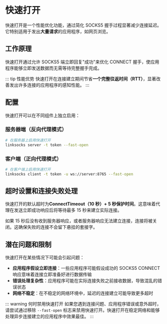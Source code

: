 # 快速打开

快速打开是一个性能优化功能，通过简化 SOCKS5 握手过程显著减少连接延迟。它特别适用于发出**大量请求**的应用程序，如网页浏览。

## 工作原理

快速打开通过允许 SOCKS5 端立即回复"成功"来优化 CONNECT 握手，使应用程序能够立即发送数据而无需等待完整握手完成。

::: tip 性能优势
快速打开在连接建立期间节省**一个完整往返时间（RTT）**，显著改善发出许多连接的应用程序的感知性能。
:::

## 配置

快速打开可以在不同组件上独立启用：

### 服务器端（反向代理模式）
```bash
# 在服务器上启用快速打开
linksocks server -t token --fast-open
```

### 客户端（正向代理模式）
```bash
# 在客户端上启用快速打开
linksocks client -t token -u ws://server:8765 --fast-open
```

## 超时设置和连接失败处理

快速打开的默认超时为**ConnectTimeout（10 秒）+ 5 秒保护时间**。这意味着代理在发送立即成功响应后将等待最多 15 秒来建立实际连接。

如果 15 秒后没有收到服务器响应，或者服务器响应无法建立连接，连接将被关闭。这确保失败的连接不会留下悬挂的套接字。

## 潜在问题和限制

快速打开在某些情况下可能会引起问题：

- **应用程序假设立即连接**：一些应用程序可能假设成功的 SOCKS5 CONNECT 响应意味着连接立即准备好进行数据传输
- **错误处理复杂性**：应用程序可能在实际连接失败之前接收数据，导致混乱的错误状态
- **网络不稳定**：在不稳定的网络环境中，延迟的连接建立可能导致更多超时

::: warning 何时禁用快速打开
如果您遇到连接问题、应用程序错误或意外超时，请尝试通过移除 `--fast-open` 标志来禁用快速打开。快速打开在稳定网络和能够处理异步连接建立的应用程序中效果最佳。
:::
